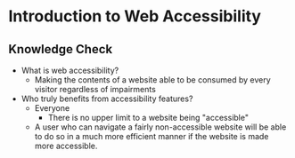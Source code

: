 # Introduction to Web Accessibility

## Knowledge Check

- What is web accessibility?
  - Making the contents of a website able to be consumed by every visitor regardless of impairments
- Who truly benefits from accessibility features?
  - Everyone
    - There is no upper limit to a website being "accessible"
  - A user who can navigate a fairly non-accessible website will be able to do so in a much more efficient manner if the website is made more accessible.
